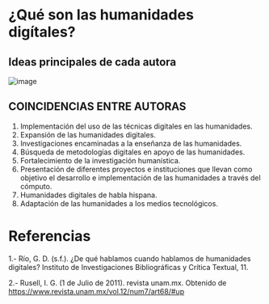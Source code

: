 # ¿Qué son las humanidades digítales? #

## Ideas principales de cada autora ##

![image](https://user-images.githubusercontent.com/87216342/143508670-4fe97f6b-b59e-4104-95d3-6398da4f05c2.png)

## COINCIDENCIAS ENTRE AUTORAS ##

1. Implementación del uso de las técnicas digitales en las humanidades.
2. Expansión de las humanidades digitales.
3. Investigaciones encaminadas a la enseñanza de las humanidades.
4. Búsqueda de metodologías digitales en apoyo de las humanidades.
5. Fortalecimiento de la investigación humanística.
6. Presentación de diferentes proyectos e instituciones que llevan como objetivo el desarrollo e implementación de las humanidades a través del cómputo.
7. Humanidades digitales de habla hispana.
8. Adaptación de las humanidades a los medios tecnológicos.


# Referencias #
1.- Río, G. D. (s.f.). ¿De qué hablamos cuando hablamos de humanidades digitales? Instituto de Investigaciones Bibliográficas y Crítica Textual, 11.

2.- Rusell, I. G. (1 de Julio de 2011). revista unam.mx. Obtenido de https://www.revista.unam.mx/vol.12/num7/art68/#up
